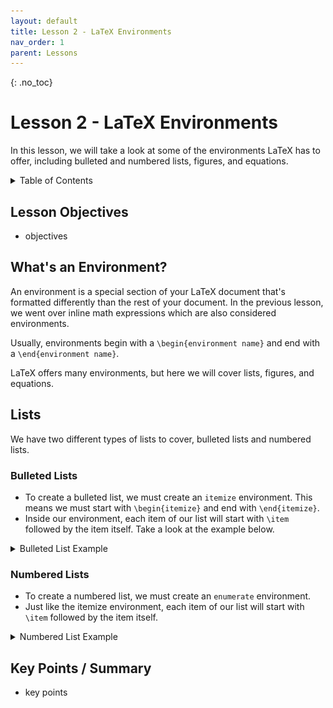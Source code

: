```yaml
---
layout: default
title: Lesson 2 - LaTeX Environments
nav_order: 1
parent: Lessons
---
```


{: .no_toc}
# Lesson 2 - LaTeX Environments

In this lesson, we will take a look at some of the environments LaTeX has to offer, including bulleted and numbered lists, figures, and equations.

<details markdown="block">
  <summary>
    Table of Contents
  </summary>
  {: .text-delta }
- TOC
{:toc}
</details>

## Lesson Objectives

- objectives 

<!-- ## Lesson Video

The following video demonstrates each of the steps outlined below in text.
<iframe height="416" width="100%" allowfullscreen frameborder=0 src="https://echo360.ca/media/a347ed63-745d-4d08-8b9a-98b2dd0d0e14/public?autoplay=false&automute=false"></iframe>
[View original here.](https://echo360.ca/media/a347ed63-745d-4d08-8b9a-98b2dd0d0e14/public) -->

## What's an Environment?

An environment is a special section of your LaTeX document that's formatted differently than the rest of your document. In the previous lesson, we went over inline math expressions which are also considered environments.

Usually, environments begin with a `\begin{environment name}` and end with a `\end{environment name}`. 

LaTeX offers many environments, but here we will cover lists, figures, and equations.

## Lists

We have two different types of lists to cover, bulleted lists and numbered lists.

### Bulleted Lists

- To create a bulleted list, we must create an `itemize` environment. This means we must start with `\begin{itemize}` and end with `\end{itemize}`.
- Inside our environment, each item of our list will start with `\item` followed by the item itself. Take a look at the example below.

<details markdown="1">
<summary>Bulleted List Example</summary>

{: .label }
Input
```latex
% extra lines of code not shown to save space

\section {Environments}

\begin{itemize}
  \item Rocks
  \item Trees
  \item Lakes
\end{itemize}

\end{document}
```

{: .label .label-green }
Output
<img width="100%" src="../assets/img/lessons/environment1.png">

</details>

### Numbered Lists

- To create a numbered list, we must create an `enumerate` environment.
- Just like the itemize environment, each item of our list will start with `\item` followed by the item itself.

<details markdown="1">
<summary>Numbered List Example</summary>

{: .label }
Input
```latex
% extra lines of code not shown to save space

\section {Environments}

\begin{itemize}
  \item Rocks
  \item Trees
  \item Lakes
\end{itemize}

\begin{enumerate}
  \item One
  \item Two
  \item Three
\end{enumerate}

\end{document}
```

{: .label .label-green }
Output
<img width="100%" src="../assets/img/lessons/environment2.png">

</details>

## Key Points / Summary

- key points
